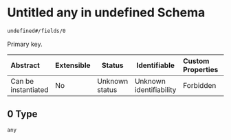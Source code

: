 # Untitled any in undefined Schema

```txt
undefined#/fields/0
```

Primary key.


| Abstract            | Extensible | Status         | Identifiable            | Custom Properties | Additional Properties | Access Restrictions | Defined In                                                              |
| :------------------ | ---------- | -------------- | ----------------------- | :---------------- | --------------------- | ------------------- | ----------------------------------------------------------------------- |
| Can be instantiated | No         | Unknown status | Unknown identifiability | Forbidden         | Allowed               | none                | [zone.schema.json\*](../../out/zone.schema.json "open original schema") |

## 0 Type

`any`
